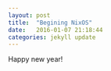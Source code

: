 ```yaml
---
layout: post
title:  "Begining NixOS"
date:   2016-01-07 21:18:44
categories: jekyll update
---
```

Happy new year!


